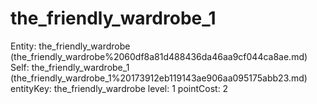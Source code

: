 # the_friendly_wardrobe_1

Entity: the_friendly_wardrobe (the_friendly_wardrobe%2060df8a81d488436da46aa9cf044ca8ae.md)
Self: the_friendly_wardrobe_1 (the_friendly_wardrobe_1%20173912eb119143ae906aa095175abb23.md)
entityKey: the_friendly_wardrobe
level: 1
pointCost: 2